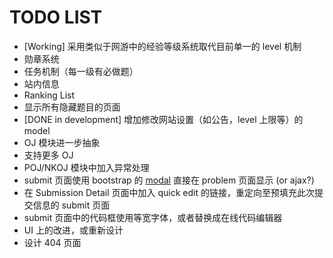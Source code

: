TODO LIST
=========

- [Working] 采用类似于网游中的经验等级系统取代目前单一的 level 机制
- 勋章系统
- 任务机制（每一级有必做题）
- 站内信息
- Ranking List
- 显示所有隐藏题目的页面
- [DONE in development] 增加修改网站设置（如公告，level 上限等）的 model
- OJ 模块进一步抽象
- 支持更多 OJ
- POJ/NKOJ 模块中加入异常处理
- submit 页面使用 bootstrap 的 [modal](http://twitter.github.com/bootstrap/javascript.html#modals) 直接在 problem 页面显示 (or ajax?)
- 在 Submission Detail 页面中加入 quick edit 的链接，重定向至预填充此次提交信息的 submit 页面
- submit 页面中的代码框使用等宽字体，或者替换成在线代码编辑器
- UI 上的改进，或重新设计
- 设计 404 页面
